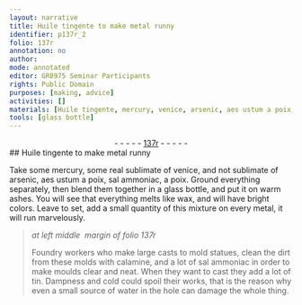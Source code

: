 ```yaml
---
layout: narrative
title: Huile tingente to make metal runny
identifier: p137r_2
folio: 137r
annotation: no
author:
mode: annotated
editor: GR8975 Seminar Participants
rights: Public Domain
purposes: [making, advice]
activities: []
materials: [Huile tingente, mercury, venice, arsenic, aes ustum a poix, sal ammoniac, a poix, warm ashes, calamine]
tools: [glass bottle]
---
```


 <div class="folio" align="center">- - - - - <a href="http://gallica.bnf.fr/ark:/12148/btv1b10500001g/f279.image" target="_blank">137r</a> - - - - - </div> 
##  <span class="material">Huile tingente</span> to make metal runny 

   
 Take some <span class="material">mercury</span>, some real sublimate of <span class="material">venice</span>, and not sublimate of <span class="material">arsenic</span>, <span class="material">aes ustum a poix</span>, <span class="material">sal ammoniac</span>, <span class="material">a poix</span>. Ground everything separately, then blend them together in a <span class="tool">glass bottle</span>, and put it on <span class="material">warm ashes</span>. You will see that everything melts like wax, and will have bright colors. Leave to set, add a small quantity of this mixture on every metal, it will run marvelously. 
 
> *at left middle  margin of folio 137r*
> 
>  <span class="profession">Foundry workers</span> who make large casts to mold statues, clean the dirt from these molds with <span class="material">calamine</span>, and a lot of <span class="material">sal ammoniac</span> in order to make moulds clear and neat. When they want to cast they add a lot of tin. Dampness and cold could spoil their works, that is the reason why even a small source of water in the hole can damage the whole thing. 
 